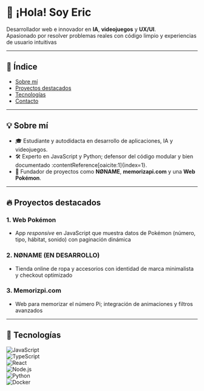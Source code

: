 # 👋 ¡Hola! Soy **Eric**  

Desarrollador web e innovador en **IA**, **videojuegos** y **UX/UI**.  
Apasionado por resolver problemas reales con código limpio y experiencias de usuario intuitivas

---

## 📑 Índice

- [Sobre mí](#sobre-mí)  
- [Proyectos destacados](#[proyectos-destacados](https://github.com/Neubady0/Desarrollo-de-aplicaciones-web.git))  
- [Tecnologías](#tecnologías)  
- [Contacto](#contacto)  

---

## 💡 Sobre mí

- 🎓 Estudiante y autodidacta en desarrollo de aplicaciones, IA y videojuegos.  
- 🛠️ Experto en JavaScript y Python; defensor del código modular y bien documentado :contentReference[oaicite:1]{index=1}.  
- 🚀 Fundador de proyectos como **NØNAME**, **memorizapi.com** y una **Web Pokémon**.  

---

## 🔥 Proyectos destacados

### 1. Web Pokémon  
- App _responsive_ en JavaScript que muestra datos de Pokémon (número, tipo, hábitat, sonido) con paginación dinámica 

### 2. NØNAME  (EN DESARROLLO)
- Tienda online de ropa y accesorios con identidad de marca minimalista y checkout optimizado 

### 3. Memorizpi.com  
- Web para memorizar el número Pi; integración de animaciones y filtros avanzados 

---

## 🧰 Tecnologías

![JavaScript](https://img.shields.io/badge/JavaScript-F7DF1E?style=flat&logo=javascript&logoColor=black)  
![TypeScript](https://img.shields.io/badge/TypeScript-3178C6?style=flat&logo=typescript&logoColor=white)  
![React](https://img.shields.io/badge/React-20232A?style=flat&logo=react&logoColor=61DAFB)  
![Node.js](https://img.shields.io/badge/Node.js-339933?style=flat&logo=node.js&logoColor=white)  
![Python](https://img.shields.io/badge/Python-3776AB?style=flat&logo=python&logoColor=white)  
![Docker](https://img.shields.io/badge/Docker-2496ED?style=flat&logo=docker&logoColor=white)
